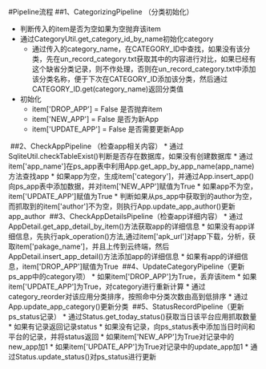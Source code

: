 #Pipeline流程
##1、CategorizingPipeline （分类初始化）
*	判断传入的item是否为空如果为空抛弃该item
*	通过CategoryUtil.get_category_id_by_name初始化category
	*	通过传入的category_name，在CATEGORY_ID中查找，如果没有该分类，先在un_record_category.txt获取其中的内容进行对比，如果已经有这个缺省分类记录，则不作处理，否则在un_record_category.txt中添加该分类名称，便于下次在CATEGORY_ID添加该分类，然后通过CATEGORY_ID.get(category_name)返回分类值
*	初始化<br>
	*	item['DROP_APP'] = False  是否抛弃item<br>
	*	item['NEW_APP'] = False  是否为新App<br>
	*	item['UPDATE_APP'] = False  是否需要更新App<br>

<img src="/img/CategorizingPipeline.jpg"  alt="">
##2、CheckAppPipeline （检查app相关内容）
*	通过SqliteUtil.checkTableExist()判断是否存在数据库，如果没有创建数据库
*	通过item['app_name']在ps_app表中利用App.get_app_by_app_name(app_name)方法查找app
	*	如果app为空，生成item['category']，并通过App.insert_app()向ps_app表中添加数据，并对item['NEW_APP']赋值为True
	*	如果app不为空，item['UPDATE_APP']赋值为True
*	判断如果从ps_app中获取到的author为空，而抓取到的item['author']不为空，则执行App.update_app_author()更新app_author

<img src="/img/CheckAppPipeline.jpg"  alt="">
##3、CheckAppDetailsPipeline（检查app详细内容）
*	通过AppDetail.get_app_detail_by_item()方法获取app的详细信息
	*	如果没有app详细信息，先执行apk_operation()方法,通过item['apk_url']对app下载，分析，获取item['pakage_name']，并且上传到云终端，然后AppDetail.insert_app_detail()方法添加app的详细信息
	*	如果有app的详细信息，item['DROP_APP']赋值为True

<img src="/img/CheckAppDetailsPipeline.jpg"  alt="">
##4、UpdateCategoryPipeline（更新ps_app中的category项）
*	如果item['DROP_APP']为True，丢弃该item
*	如果item['UPDATE_APP']为True，对category进行重新计算
*	通过category_reorder对该应用分类排序，按照命中分类次数由高到低排序
*	通过App.update_app_category()更新分类

<img src="/img/UpdateCategoryPipeline.jpg"  alt="">
##5、StatusRecordPipeline（更新ps_status记录）
*	通过Status.get_today_status()获取当日该平台应用抓取数量
	*	如果有记录返回记录status
	*	如果没有记录，向ps_status表中添加当日时间和平台的记录，并将status返回
*	如果item['NEW_APP']为True对记录中的new_app加1
*	如果item['UPDATE_APP']为True对记录中的update_app加1
*	通过Status.update_status()对ps_status进行更新

<img src="/img/StatusRecordPipeline.jpg"  alt="">